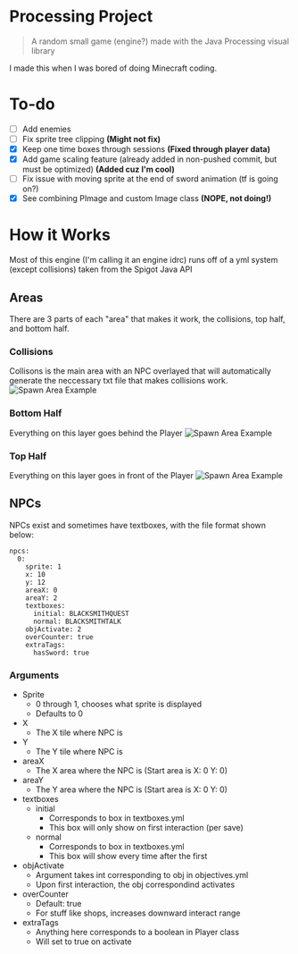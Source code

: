 # Processing Project
> A random small game (engine?) made with the Java Processing visual library

 I made this when I was bored of doing Minecraft coding.
 
 # To-do
 
  - [ ] Add enemies
  - [ ] Fix sprite tree clipping **(Might not fix)**
  - [x] Keep one time boxes through sessions **(Fixed through player data)**
  - [x] Add game scaling feature (already added in non-pushed commit, but must be optimized) **(Added cuz I'm cool)**
  - [ ] Fix issue with moving sprite at the end of sword animation (tf is going on?)
  - [x] See combining PImage and custom Image class **(NOPE, not doing!)**
 
 # How it Works
 
 Most of this engine (I'm calling it an engine idrc) runs off of a yml system (except collisions) taken from the Spigot Java API
 
 ## Areas

There are 3 parts of each "area" that makes it work, the collisions, top half, and bottom half.

### Collisions

Collisons is the main area with an NPC overlayed that will automatically generate the neccessary txt file that makes collisions work.
![Spawn Area Example](https://user-images.githubusercontent.com/69867605/218506474-53f55a95-5f04-4221-bb99-024bde17fd69.png)

### Bottom Half

Everything on this layer goes behind the Player
![Spawn Area Example](https://user-images.githubusercontent.com/69867605/218506943-b320ac6b-beb2-4e56-967f-e64bd50dad9b.png)

### Top Half

Everything on this layer goes in front of the Player
![Spawn Area Example](https://user-images.githubusercontent.com/69867605/218507293-8ab356ff-d56e-4826-84a3-c3a3d16f6d14.png)

## NPCs

NPCs exist and sometimes have textboxes, with the file format shown below:

```
npcs:
  0: 
    sprite: 1
    x: 10
    y: 12
    areaX: 0 
    areaY: 2 
    textboxes:
      initial: BLACKSMITHQUEST
      normal: BLACKSMITHTALK 
    objActivate: 2 
    overCounter: true 
    extraTags:
      hasSword: true
```

### Arguments
- Sprite
     - 0 through 1, chooses what sprite is displayed
     - Defaults to 0
- X
     - The X tile where NPC is
- Y
     - The Y tile where NPC is
- areaX
     - The X area where the NPC is (Start area is X: 0 Y: 0)
- areaY
     - The Y area where the NPC is (Start area is X: 0 Y: 0)
- textboxes
     - initial
          - Corresponds to box in textboxes.yml
          - This box will only show on first interaction (per save)
     - normal
          - Corresponds to box in textboxes.yml
          - This box will show every time after the first
- objActivate
     - Argument takes int corresponding to obj in objectives.yml
     - Upon first interaction, the obj correspondind activates
- overCounter
     - Default: true
     - For stuff like shops, increases downward interact range
- extraTags
     - Anything here corresponds to a boolean in Player class
     - Will set to true on activate

